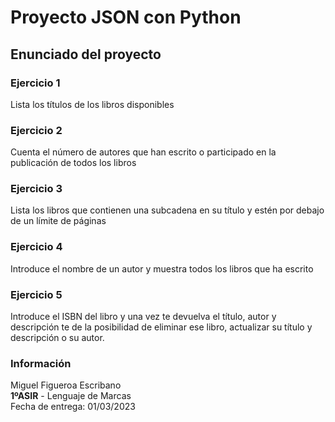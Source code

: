 # Proyecto JSON con Python
## Enunciado del proyecto
### Ejercicio 1
Lista los títulos de los libros disponibles

### Ejercicio 2
Cuenta el número de autores que han escrito o participado en la publicación de todos los libros

### Ejercicio 3
Lista los libros que contienen una subcadena en su título y estén por debajo de un límite de páginas

### Ejercicio 4
Introduce el nombre de un autor y muestra todos los libros que ha escrito

### Ejercicio 5
Introduce el ISBN del libro y una vez te devuelva el título, autor y descripción te de la posibilidad de eliminar ese libro, actualizar su título y descripción o su autor.

### Información
Miguel Figueroa Escribano  
**1ºASIR** - Lenguaje de Marcas  
Fecha de entrega: 01/03/2023
